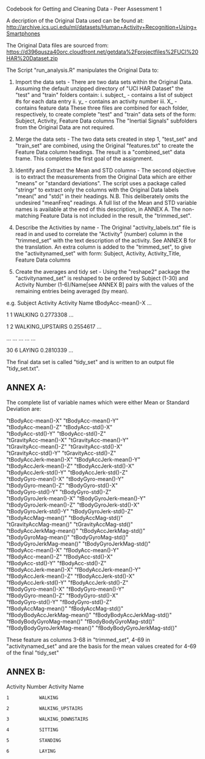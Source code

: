 Codebook for Getting and Cleaning Data - Peer Assessment 1

A decription of the Original Data used can be found at:
http://archive.ics.uci.edu/ml/datasets/Human+Activity+Recognition+Using+Smartphones

The Original Data files are sourced from:
https://d396qusza40orc.cloudfront.net/getdata%2Fprojectfiles%2FUCI%20HAR%20Dataset.zip 


The Script "run_analysis.R" manipulates the Original Data to:

1. Import the data sets - 
	There are two data sets within the Original Data. Assuming the default unzipped directory of "UCI HAR Dataset" the "test" and "train" folders contain:
	i. 	subject_<folder name> - contains a list of subject #s for each data entry
	ii.	y_<folder name> - contains an activity number
	iii.	X_<folder name> - contains feature data
These three files are combined for each folder, respectively, to create complete "test" and "train" data sets of the form:
	Subject, Activity, Feature Data columns
The "Inertial Signals" subfolders from the Original Data are not required.

2. Merge the data sets - 
	The two data sets created in step 1, "test_set" and "train_set" are combined, using the Original "features.txt" to create the Feature Data column headings. The result is a "combined_set" data frame. This completes the first goal of the assignment.

3. Identify and Extract the Mean and STD columns -
	The second objective is to extract the measurements from the Original Data which are either "means" or "standard deviations". The script uses a package called "stringr" to extract only the columns with the Original Data labels "mean(" and "std(" in their headings. N.B. This deliberately omits the undesired "meanFreq" readings. A full list of the Mean and STD variable names is available at the end of this description, in ANNEX A. The non-matching Feature Data is not included in the result, the "trimmed_set".

4. Describe the Activities by name - 
	The Original "activity_labels.txt" file is read in and used to correlate the "Activity" (number) column in the "trimmed_set" with the text description of the activity. See ANNEX B for the translation. An extra column is added to the "trimmed_set", to give the "activitynamed_set" with form:
	Subject, Activity, Activity_Title, Feature Data columns

5. Create the averages and tidy set -
	Using the "reshape2" package the "activitynamed_set" is reshaped to be ordered by Subject (1-30) and Activity Number (1-6)/Name[see ANNEX B] pairs with the values of the remaining entries being averaged (by mean). 

e.g.
Subject	Activity	Activity Name 	   tBodyAcc-mean()-X 	...

1		1		WALKING		   0.2773308		...

1		2		WALKING_UPSTAIRS	   0.2554617		...

...		...		...			   ...			...

30        	6   	     	LAYING             0.2810339		...

The final data set is called "tidy_set" and is written to an output file "tidy_set.txt".


ANNEX A:
-------
 
The complete list of variable names which were either Mean or Standard Deviation are:
           
 "tBodyAcc-mean()-X"                "tBodyAcc-mean()-Y"          
 "tBodyAcc-mean()-Z"                "tBodyAcc-std()-X"           
 "tBodyAcc-std()-Y"                 "tBodyAcc-std()-Z"           
 "tGravityAcc-mean()-X"             "tGravityAcc-mean()-Y"       
 "tGravityAcc-mean()-Z"             "tGravityAcc-std()-X"        
 "tGravityAcc-std()-Y"              "tGravityAcc-std()-Z"        
 "tBodyAccJerk-mean()-X"            "tBodyAccJerk-mean()-Y"      
 "tBodyAccJerk-mean()-Z"            "tBodyAccJerk-std()-X"       
 "tBodyAccJerk-std()-Y"             "tBodyAccJerk-std()-Z"       
 "tBodyGyro-mean()-X"               "tBodyGyro-mean()-Y"         
 "tBodyGyro-mean()-Z"               "tBodyGyro-std()-X"          
 "tBodyGyro-std()-Y"                "tBodyGyro-std()-Z"          
 "tBodyGyroJerk-mean()-X"           "tBodyGyroJerk-mean()-Y"     
 "tBodyGyroJerk-mean()-Z"           "tBodyGyroJerk-std()-X"      
 "tBodyGyroJerk-std()-Y"            "tBodyGyroJerk-std()-Z"      
 "tBodyAccMag-mean()"               "tBodyAccMag-std()"          
 "tGravityAccMag-mean()"            "tGravityAccMag-std()"       
 "tBodyAccJerkMag-mean()"           "tBodyAccJerkMag-std()"      
 "tBodyGyroMag-mean()"              "tBodyGyroMag-std()"         
 "tBodyGyroJerkMag-mean()"          "tBodyGyroJerkMag-std()"     
 "fBodyAcc-mean()-X"                "fBodyAcc-mean()-Y"          
 "fBodyAcc-mean()-Z"               "fBodyAcc-std()-X"           
 "fBodyAcc-std()-Y"                 "fBodyAcc-std()-Z"           
 "fBodyAccJerk-mean()-X"            "fBodyAccJerk-mean()-Y"      
 "fBodyAccJerk-mean()-Z"            "fBodyAccJerk-std()-X"       
 "fBodyAccJerk-std()-Y"             "fBodyAccJerk-std()-Z"       
 "fBodyGyro-mean()-X"               "fBodyGyro-mean()-Y"         
 "fBodyGyro-mean()-Z"               "fBodyGyro-std()-X"          
 "fBodyGyro-std()-Y"                "fBodyGyro-std()-Z"          
 "fBodyAccMag-mean()"               "fBodyAccMag-std()"          
 "fBodyBodyAccJerkMag-mean()"       "fBodyBodyAccJerkMag-std()"  
 "fBodyBodyGyroMag-mean()"          "fBodyBodyGyroMag-std()"     
 "fBodyBodyGyroJerkMag-mean()"      "fBodyBodyGyroJerkMag-std()" 

These feature as columns 3-68 in "trimmed_set", 4-69 in "activitynamed_set" and are the basis for the mean values created for 4-69 of the final "tidy_set"

ANNEX B:
-------
Activity Number		Activity Name

	1			WALKING
	
	2			WALKING_UPSTAIRS
	
	3			WALKING_DOWNSTAIRS
	
	4			SITTING
	
	5			STANDING
	
	6			LAYING

